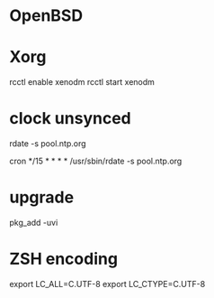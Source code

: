 # OpenBSD

# Xorg

rcctl enable xenodm
rcctl start xenodm

# clock unsynced
rdate -s pool.ntp.org

cron
*/15 * * * * /usr/sbin/rdate -s pool.ntp.org

# upgrade
pkg_add -uvi

# ZSH encoding

export LC_ALL=C.UTF-8
export LC_CTYPE=C.UTF-8